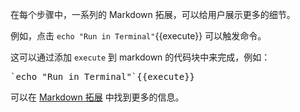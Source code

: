 在每个步骤中，一系列的 Markdown 拓展，可以给用户展示更多的细节。

例如，点击 `echo "Run in Terminal"`{{execute}} 可以触发命令。

这可以通过添加 `execute` 到 markdown 的代码块中来完成，例如：
<pre>`echo "Run in Terminal"`{{execute}}</pre>

可以在 [Markdown 拓展](https://katacoda.com/scenario-examples/scenarios/markdown-extensions) 中找到更多的信息。
